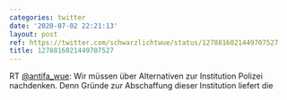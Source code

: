 ```yaml
---
categories: twitter
date: '2020-07-02 22:21:13'
layout: post
ref: https://twitter.com/schwarzlichtwue/status/1278816021449707527
title: 1278816021449707527
---
```

RT [@antifa_wue](https://twitter.com/antifa_wue): Wir müssen über Alternativen zur Institution Polizei nachdenken. Denn Gründe zur Abschaffung dieser Institution liefert die